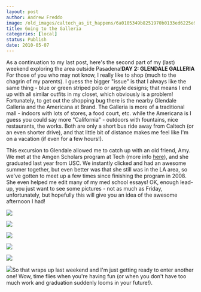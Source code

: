 ```yaml
---
layout: post
author: Andrew Freddo
image: /old_images/caltech_as_it_happens/6a0105349b8251970b0133ed6225e9970b.jpg
title: Going to the Galleria
categories: [local]
status: Publish
date: 2010-05-07
---
```


As a continuation to my last post, here's the second part of my (last) weekend exploring the area outside Pasadena!**DAY 2: GLENDALE GALLERIA**
For those of you who may not know, I really like to shop (much to the chagrin of my parents). I guess the bigger "issue" is that I always like the same thing - blue or green striped polo or argyle designs; that means I end up with all similar outfits in my closet, which obviously is a problem! Fortunately, to get out the shopping bug there is the nearby Glendale Galleria and the Americana at Brand. The Galleria is more of a traditional mall - indoors with lots of stores, a food court, etc. while the Americana is I guess you could say more "California" - outdoors with fountains, nice restaurants, the works. Both are only a short bus ride away from Caltech (or an even shorter drive), and that little bit of distance makes me feel like I'm on a vacation (if even for a few hours!).

This excursion to Glendale allowed me to catch up with an old friend, Amy. We met at the Amgen Scholars program at Tech (more info [here](https://www.amgenscholars.caltech.edu/)), and she graduated last year from USC. We instantly clicked and had an awesome summer together, but even better was that she still was in the LA area, so we've gotten to meet up a few times since finishing the program in 2008. She even helped me edit many of my med school essays!
OK, enough lead-up, you just want to see some pictures - not as much as Friday, unfortunately, but hopefully this will give you an idea of the awesome afternoon I had!

![](/old_images/caltech_as_it_happens/6a0105349b8251970b0133ed6227e1970b.jpg)

![](/old_images/caltech_as_it_happens/6a0105349b8251970b0133ed6229a1970b.jpg)

![](/old_images/caltech_as_it_happens/6a0105349b8251970b01348095c26c970c.jpg)

![](/old_images/caltech_as_it_happens/6a0105349b8251970b01348095c3d1970c.jpg)

![](/old_images/caltech_as_it_happens/6a0105349b8251970b01348095c5b2970c.jpg)

![](/old_images/caltech_as_it_happens/6a0105349b8251970b0133ed622fe7970b.jpg)So that wraps up last weekend and I'm just getting ready to enter another one! Wow, time flies when you're having fun (or when you don't have too much work and graduation suddenly looms in your future!).

